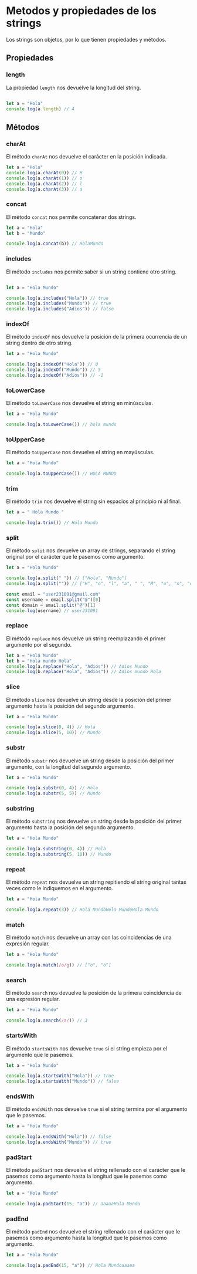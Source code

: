 # Metodos y propiedades de los strings

Los strings son objetos, por lo que tienen propiedades y métodos.

## Propiedades

### length

La propiedad `length` nos devuelve la longitud del string.

```javascript

let a = "Hola"
console.log(a.length) // 4
```

## Métodos

### charAt

El método `charAt` nos devuelve el carácter en la posición indicada.

```javascript
let a = "Hola"
console.log(a.charAt(0)) // H
console.log(a.charAt(1)) // o
console.log(a.charAt(2)) // l
console.log(a.charAt(3)) // a
```

### concat

El método `concat` nos permite concatenar dos strings.

```javascript
let a = "Hola"
let b = "Mundo"

console.log(a.concat(b)) // HolaMundo
```

### includes

El método `includes` nos permite saber si un string contiene otro string.

```javascript

let a = "Hola Mundo"

console.log(a.includes("Hola")) // true
console.log(a.includes("Mundo")) // true
console.log(a.includes("Adios")) // false
```

### indexOf

El método `indexOf` nos devuelve la posición de la primera ocurrencia de un string dentro de otro string.

```javascript
let a = "Hola Mundo"

console.log(a.indexOf("Hola")) // 0
console.log(a.indexOf("Mundo")) // 5
console.log(a.indexOf("Adios")) // -1
```

### toLowerCase

El método `toLowerCase` nos devuelve el string en minúsculas.

```javascript
let a = "Hola Mundo"

console.log(a.toLowerCase()) // hola mundo
```

### toUpperCase

El método `toUpperCase` nos devuelve el string en mayúsculas.

```javascript
let a = "Hola Mundo"

console.log(a.toUpperCase()) // HOLA MUNDO
```

### trim

El método `trim` nos devuelve el string sin espacios al principio ni al final.

```javascript
let a = " Hola Mundo "

console.log(a.trim()) // Hola Mundo
```

### split

El método `split` nos devuelve un array de strings, separando el string original por el carácter que le pasemos como argumento.

```javascript
let a = "Hola Mundo"

console.log(a.split(" ")) // ["Hola", "Mundo"]
console.log(a.split("")) // ["H", "o", "l", "a", " ", "M", "u", "n", "d", "o"]
```

```javascript
const email = "user231091@gmail.com"
const username = email.split("@")[0]
const domain = email.split("@")[1]
console.log(username) // user231091
```

### replace

El método `replace` nos devuelve un string reemplazando el primer argumento por el segundo.

```javascript
let a = "Hola Mundo"
let b = "Hola mundo Hola"
console.log(a.replace("Hola", "Adios")) // Adios Mundo
console.log(b.replace("Hola", "Adios")) // Adios mundo Hola
```

### slice

El método `slice` nos devuelve un string desde la posición del primer argumento hasta la posición del segundo argumento.

```javascript
let a = "Hola Mundo"

console.log(a.slice(0, 4)) // Hola
console.log(a.slice(5, 10)) // Mundo
```

### substr

El método `substr` nos devuelve un string desde la posición del primer argumento, con la longitud del segundo argumento.

```javascript
let a = "Hola Mundo"

console.log(a.substr(0, 4)) // Hola
console.log(a.substr(5, 5)) // Mundo
```

### substring

El método `substring` nos devuelve un string desde la posición del primer argumento hasta la posición del segundo argumento.

```javascript
let a = "Hola Mundo"

console.log(a.substring(0, 4)) // Hola
console.log(a.substring(5, 10)) // Mundo
```

### repeat

El método `repeat` nos devuelve un string repitiendo el string original tantas veces como le indiquemos en el argumento.

```javascript
let a = "Hola Mundo"

console.log(a.repeat(3)) // Hola MundoHola MundoHola Mundo
```

### match

El método `match` nos devuelve un array con las coincidencias de una expresión regular.

```javascript
let a = "Hola Mundo"

console.log(a.match(/o/g)) // ["o", "o"]
```

### search

El método `search` nos devuelve la posición de la primera coincidencia de una expresión regular.

```javascript
let a = "Hola Mundo"

console.log(a.search(/a/)) // 3
```

### startsWith

El método `startsWith` nos devuelve `true` si el string empieza por el argumento que le pasemos.

```javascript
let a = "Hola Mundo"

console.log(a.startsWith("Hola")) // true
console.log(a.startsWith("Mundo")) // false
```

### endsWith

El método `endsWith` nos devuelve `true` si el string termina por el argumento que le pasemos.

```javascript
let a = "Hola Mundo"

console.log(a.endsWith("Hola")) // false
console.log(a.endsWith("Mundo")) // true
```

### padStart

El método `padStart` nos devuelve el string rellenado con el carácter que le pasemos como argumento hasta la longitud que le pasemos como argumento.

```javascript
let a = "Hola Mundo"

console.log(a.padStart(15, "a")) // aaaaaHola Mundo
```

### padEnd

El método `padEnd` nos devuelve el string rellenado con el carácter que le pasemos como argumento hasta la longitud que le pasemos como argumento.

```javascript
let a = "Hola Mundo"

console.log(a.padEnd(15, "a")) // Hola Mundoaaaaa
```


